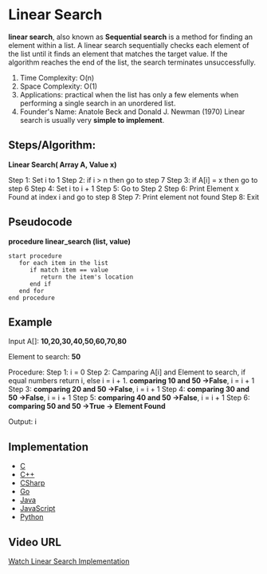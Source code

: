 # Linear Search

**linear search**, also known as **Sequential search** is a method for finding an element within a list. A linear search sequentially checks each element of the list until it finds an element that matches the target value. If the algorithm reaches the end of the list, the search terminates unsuccessfully.
1. Time Complexity: O(n)
2. Space Complexity: O(1)
3. Applications: practical when the list has only a few elements when performing a single search in an unordered list.
4. Founder's Name: Anatole Beck and Donald J. Newman (1970)
Linear search is usually very **simple to implement**.

## Steps/Algorithm: 
**Linear Search( Array A, Value x)**

Step 1: Set i to 1
Step 2: if i > n then go to step 7
Step 3: if A[i] = x then go to step 6
Step 4: Set i to i + 1
Step 5: Go to Step 2
Step 6: Print Element x Found at index i and go to step 8
Step 7: Print element not found
Step 8: Exit

## Pseudocode

**procedure linear_search (list, value)**
```
start procedure
   for each item in the list
      if match item == value
         return the item's location
      end if
   end for
end procedure
```

## Example
Input A[]: **10,20,30,40,50,60,70,80**

Element to search: **50**

Procedure:
Step 1: i = 0
Step 2: Camparing A[i] and Element to search, if equal numbers return i, else i = i + 1.
        **comparing 10 and 50 ->False**, i = i + 1
Step 3: **comparing 20 and 50 ->False**, i = i + 1
Step 4: **comparing 30 and 50 ->False**, i = i + 1
Step 5: **comparing 40 and 50 ->False**, i = i + 1
Step 6: **comparing 50 and 50 ->True -> Element Found**

Output: i

## Implementation

- [C](https://github.com/MakeContributions/DSA/blob/main/algorithms/C/searching/linearsearch.c)
- [C++](https://github.com/MakeContributions/DSA/blob/main/algorithms/CPlusPlus/Searching/linear-search.cpp)
- [CSharp](https://github.com/MakeContributions/DSA/blob/main/algorithms/CSharp/src/Search/linear-search.cs)
- [Go](https://github.com/MakeContributions/DSA/blob/main/algorithms/Go/searching/linear-search.go)
- [Java](https://github.com/MakeContributions/DSA/blob/main/algorithms/Java/searching/linear-search.java)
- [JavaScript](https://github.com/MakeContributions/DSA/blob/main/algorithms/JavaScript/src/searching/linear-search.js)
- [Python](https://github.com/MakeContributions/DSA/blob/main/algorithms/Python/searching/linear_search.py)

## Video URL

[Watch Linear Search Implementation](https://www.youtube.com/watch?v=4GPdGsB3OSc)

